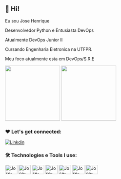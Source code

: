 ## 👩 Hi!

Eu sou Jose Henrique
 
Desenvolvedor Python e Entusiasta DevOps 

Atualmente DevOps Junior II 

Cursando Engenharia Eletronica na UTFPR.

Meu foco atualmente esta em DevOps/S.R.E

<div>
  <img height="180em" src="https://github-readme-stats.vercel.app/api?username=josehenrique-dev&show_icons=true&theme=tokyonight"/>
  <img height="180em" src="https://github-readme-stats.vercel.app/api/top-langs/?username=josehenrique-dev&layout=compact&theme=tokyonight"/>
</div>

### ❤️ Let's get connected:

[![Linkdin](https://img.shields.io/badge/LinkedIn-0077B5?style=for-the-badge&logo=linkedin&logoColor=white)](https://www.linkedin.com/in/jose-henrique-olinto-pereira-a032561ab/)

### 🛠️ Technologies e Tools I use:

<div>
<img align="center" alt="Jose-python" height="30" width="40" src="https://cdn.jsdelivr.net/gh/devicons/devicon/icons/python/python-original-wordmark.svg"/>
<img align="center" alt="Jose-Docker" height="30" width="40" src="https://cdn.jsdelivr.net/gh/devicons/devicon/icons/docker/docker-original-wordmark.svg"/>
<img align="center" alt="Jose-kubernetes" height="30" width="40" src="https://cdn.jsdelivr.net/gh/devicons/devicon/icons/kubernetes/kubernetes-plain-wordmark.svg"/>
<img align="center" alt="Jose-aws" height="30" width="40" src="https://cdn.jsdelivr.net/gh/devicons/devicon/icons/amazonwebservices/amazonwebservices-original-wordmark.svg"/>
<img align="center" alt="Jose-django" height="30" width="40" src="https://cdn.jsdelivr.net/gh/devicons/devicon/icons/django/django-plain.svg"/>
<img align="center" alt="Jose-nginx" height="30" width="40" src="https://cdn.jsdelivr.net/gh/devicons/devicon/icons/nginx/nginx-original.svg"/>
<img align="center" alt="Jose-flask" height="30" width="40" src="https://cdn.jsdelivr.net/gh/devicons/devicon/icons/flask/flask-original-wordmark.svg"/>


</div>
